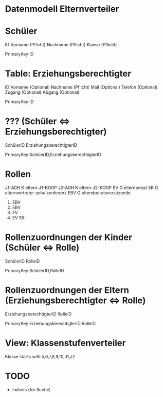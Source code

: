 # Datenmodell Elternverteiler

# Schüler

ID
Vorname (Pflicht)
Nachname (Pflicht)
Klasse (Pflicht)

PrimaryKey ID

# Table: Erziehungsberechtigter

ID
Vorname (Optional)
Nachname (Pflicht)
Mail (Optional)
Telefon (Optional)
Zugang (Optional)
Abgang (Optional)

PrimaryKey ID

# ??? (Schüler <=> Erziehungsberechtigter)

SchülerID
ErziehungsberechtigterID

PrimaryKey SchülerID,ErziehungsberechtigterID

# Rollen

J1-AGH K eltern-J1-KOOP
J2-AGH K eltern-J2-KOOP
EV G elternbeirat
SK G elternvertreter-schulkonferenz
EBV G elternbeiratsvorsitzende

1. EBV
2. EBV
1. EV
2. EV
SK

# Rollenzuordnungen der Kinder (Schüler <=> Rolle)

SchülerID
RolleID

PrimaryKey SchülerID,RolleID

# Rollenzuordnungen der Eltern (Erziehungsberechtigter <=> Rolle)

ErziehungsberechtigterID
RolleID

PrimaryKey ErziehungsberechtigterID,RolleID

# View: Klassenstufenverteiler

Klasse starts with 5,6,7,8,9,10,J1,J2

# TODO

* Indices (für Suche)
